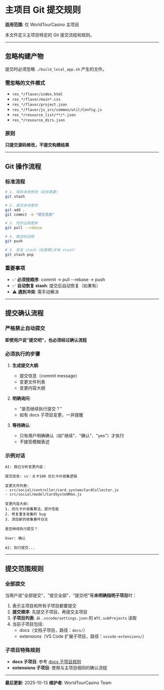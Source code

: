 # 主项目 Git 提交规则

**适用范围**: 仅 WorldTourCasino 主项目

本文件定义主项目特定的 Git 提交流程和规则。

---

## 忽略构建产物

提交时必须忽略 `./build_local_app.sh` 产生的文件。

### 需忽略的文件模式

- `res_*/flavor/index.html`
- `res_*/flavor/main*.css`
- `res_*/flavor/project.json`
- `res_*/flavor/js_src/common/util/Config.js`
- `res_*/resource_list/**/*.json`
- `res_*/resource_dirs.json`

### 原则

**只提交源码修改，不提交构建结果**

---

## Git 操作流程

### 标准流程

```bash
# 1. 保存本地修改（如有需要）
git stash

# 2. 提交本地更改
git add .
git commit -m "提交信息"

# 3. 同步远程更新
git pull --rebase

# 4. 推送到远程
git push

# 5. 恢复 stash（如果第1步有 stash）
git stash pop
```

### 重要事项

- ✅ **必须按顺序**: commit → pull --rebase → push
- ✅ **自动恢复 stash**: 提交后自动恢复（如果有）
- ⚠️ **遇到冲突**: 需手动解决

---

## 提交确认流程

### 严格禁止自动提交

**即使用户说"提交吧"，也必须经过确认流程**

### 必须执行的步骤

1. **生成提交大纲**:
   - 提交信息（commit message）
   - 变更文件列表
   - 变更内容大纲

2. **明确询问**:
   - "是否继续执行提交？"
   - 如有 docs 子项目变更，一并提醒

3. **等待确认**:
   - 只有用户明确确认（如"继续"、"确认"、"yes"）才执行
   - 不接受模糊表述

### 示例对话

```
AI: 我已分析变更内容：

提交信息: cv：关卡100 优化卡片收集逻辑

变更文件列表:
- src/social/controller/card_system/CardCollector.js
- src/social/model/CardSystemMan.js

变更内容大纲:
1. 优化卡片收集算法，提升性能
2. 修复重复收集的 bug
3. 添加新的收集事件日志

是否继续执行提交？

User: 确认

AI: 执行提交...
```

---

## 提交范围规则

### 全部提交

当用户说"全部提交"、"提交全部"、"提交吧"等**未明确指明子项目**时：

1. 表示主项目和所有子项目都要提交
2. **提交顺序**: 先提交子项目，再提交主项目
3. **子项目列表**: 从 `.vscode/settings.json` 的 `WTC.subProjects` 读取
4. 当前子项目包括:
   - docs（文档子项目，路径：`docs/`）
   - extensions（VS Code 扩展子项目，路径：`vscode-extensions/`）

### 子项目特殊规则

- **docs 子项目**: 参考 [docs 子项目规则](http://localhost:5173/WTC-Docs/工程-工具/ai-rules/docs/auto-commit-rules)
- **extensions 子项目**: 使用与主项目相同的确认流程

---

**最后更新**: 2025-10-13
**维护者**: WorldTourCasino Team
